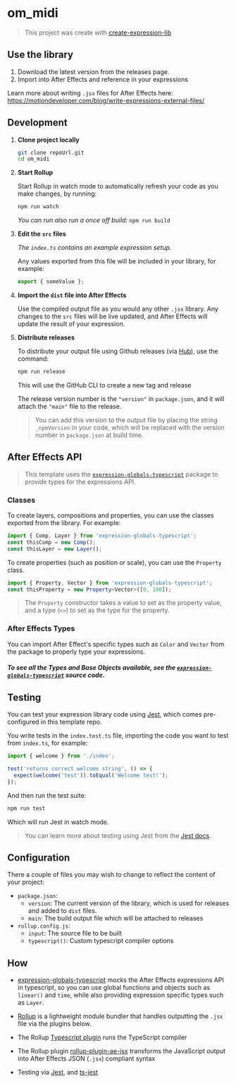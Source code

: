 # om_midi

> This project was create with [create-expression-lib](https://github.com/motiondeveloper/create-expression-lib)

## Use the library

1. Download the latest version from the releases page.
2. Import into After Effects and reference in your expressions

Learn more about writing `.jsx` files for After Effects here: https://motiondeveloper.com/blog/write-expressions-external-files/

## Development

1. **Clone project locally**

   ```sh
   git clone repoUrl.git
   cd om_midi
   ```

2. **Start Rollup**

   Start Rollup in watch mode to automatically refresh your code as you make changes, by running:

   ```sh
   npm run watch
   ```

   _You can run also run a once off build:_ `npm run build`

3. **Edit the `src` files**

   _The `index.ts` contains an example expression setup._

   Any values exported from this file will be included in your library, for example:

   ```js
   export { someValue };
   ```

4. **Import the `dist` file into After Effects**

   Use the compiled output file as you would any other `.jsx` library. Any changes to the `src` files will be live updated, and After Effects will update the result of your expression.

5. **Distribute releases**

   To distribute your output file using Github releases (via [Hub](https://github.com/github/hub)), use the command:

   ```sh
   npm run release
   ```

   This will use the GitHub CLI to create a new tag and release

   The release version number is the `"version"` in `package.json`, and it will attach the `"main"` file to the release.

   > You can add this version to the output file by placing the string `_npmVersion` in your code, which will be replaced with the version number in `package.json` at build time.

## After Effects API

> This template uses the [`expression-globals-typescript`](https://github.com/motiondeveloper/expression-globals-typescript) package to provide types for the expressions API.

### Classes

To create layers, compositions and properties, you can use the classes exported from the library. For example:

```ts
import { Comp, Layer } from 'expression-globals-typescript';
const thisComp = new Comp();
const thisLayer = new Layer();
```

To create properties (such as position or scale), you can use the `Property` class.

```ts
import { Property, Vector } from 'expression-globals-typescript';
const thisProperty = new Property<Vector>([0, 100]);
```

> The `Property` constructor takes a value to set as the property value, and a type (`<>`) to set as the type for the property.

### After Effects Types

You can import After Effect's specific types such as `Color` and `Vector` from the package to properly type your expressions.

#### _To see all the Types and Base Objects available, see the [`expression-globals-typescript`](https://github.com/motiondeveloper/expression-globals-typescript) source code._

## Testing

You can test your expression library code using [Jest](https://jestjs.io/), which comes pre-configured in this template repo.

You write tests in the `index.test.ts` file, importing the code you want to test from `index.ts`, for example:

```ts
import { welcome } from './index';

test('returns correct welcome string', () => {
  expect(welcome('test')).toEqual('Welcome test!');
});
```

And then run the test suite:

```sh
npm run test
```

Which will run Jest in watch mode.

> You can learn more about testing using Jest from the [Jest docs](https://jestjs.io/docs/en/getting-started).

## Configuration

There a couple of files you may wish to change to reflect the content of your project:

- `package.json`:
  - `version`: The current version of the library, which is used for releases and added to `dist` files.
  - `main`: The build output file which will be attached to releases
- `rollup.config.js`:
  - `input`: The source file to be built
  - `typescript()`: Custom typescript compiler options

## How

- [expression-globals-typescript](https://github.com/motiondeveloper/expression-globals-typescript) mocks the After Effects expressions API in typescript, so you can use global functions and objects such as `linear()` and `time`, while also providing expression specific types such as `Layer`.

- [Rollup](https://rollupjs.org/) is a lightweight module bundler that handles outputting the `.jsx` file via the plugins below.

- The Rollup [Typescript plugin](https://www.npmjs.com/package/@rollup/plugin-typescript) runs the TypeScript compiler

- The Rollup plugin [rollup-plugin-ae-jsx](https://www.npmjs.com/package/rollup-plugin-ae-jsx) transforms the JavaScript output into After Effects JSON (`.jsx`) compliant syntax

- Testing via [Jest](https://jestjs.io/), and [ts-jest](https://github.com/kulshekhar/ts-jest)
